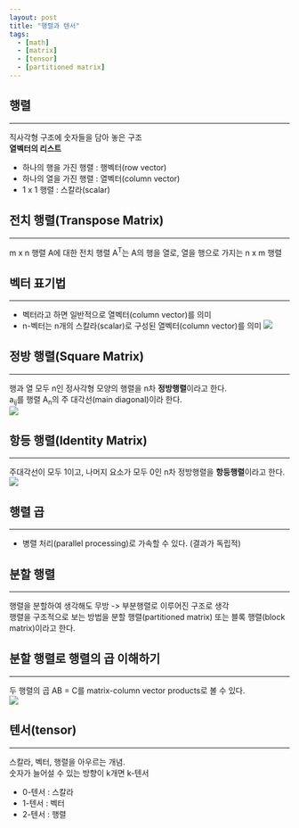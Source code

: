 ```yaml
---
layout: post
title: "행렬과 텐서"
tags:
  - [math]
  - [matrix]
  - [tensor]
  - [partitioned matrix]
---
```


## 행렬

---

직사각형 구조에 숫자들을 담아 놓은 구조  
**열벡터의 리스트**

- 하나의 행을 가진 행렬 : 행벡터(row vector)
- 하나의 열을 가진 행렬 : 열벡터(column vector)
- 1 x 1 행렬 : 스칼라(scalar)

## 전치 행렬(Transpose Matrix)

---

m x n 행렬 A에 대한 전치 행렬 A<sup>T</sup>는 A의 행을 열로, 열을 행으로 가지는 n x m 행렬

## 벡터 표기법

---

- 벡터라고 하면 일반적으로 열벡터(column vector)를 의미
- n-벡터는 n개의 스칼라(scalar)로 구성된 열벡터(column vector)를 의미
  ![](https://airvw.github.io\assets\img\github/column-vector.PNG)

## 정방 행렬(Square Matrix)

---

행과 열 모두 n인 정사각형 모양의 행렬을 n차 **정방행렬**이라고 한다.  
a<sub>i</sub><sub>j</sub>를 행렬 A<sub>n</sub>의 주 대각선(main diagonal)이라 한다.  
![](https://airvw.github.io\assets\img\github/square-matrix.PNG)

## 항등 행렬(Identity Matrix)

---

주대각선이 모두 1이고, 나머지 요소가 모두 0인 n차 정방행렬을 **항등행렬**이라고 한다.
![](https://airvw.github.io\assets\img\github/identity-matrix.PNG)

## 행렬 곱

---

- 병렬 처리(parallel processing)로 가속할 수 있다. (결과가 독립적)

## 분할 행렬

---

행렬을 분할하여 생각해도 무방 -> 부분행렬로 이루어진 구조로 생각  
행렬을 구조적으로 보는 방법을 분할 행렬(partitioned matrix) 또는 블록 행렬(block matrix)이라고 한다.

## 분할 행렬로 행렬의 곱 이해하기

---

두 행렬의 곱 AB = C를 matrix-column vector products로 볼 수 있다.  
![](https://airvw.github.io\assets\img\github/matrix-column-vector-products.PNG)

## 텐서(tensor)

---

스칼라, 벡터, 행렬을 아우르는 개념.  
숫자가 늘어설 수 있는 방향이 k개면 k-텐서

- 0-텐서 : 스칼라
- 1-텐서 : 벡터
- 2-텐서 : 행렬
